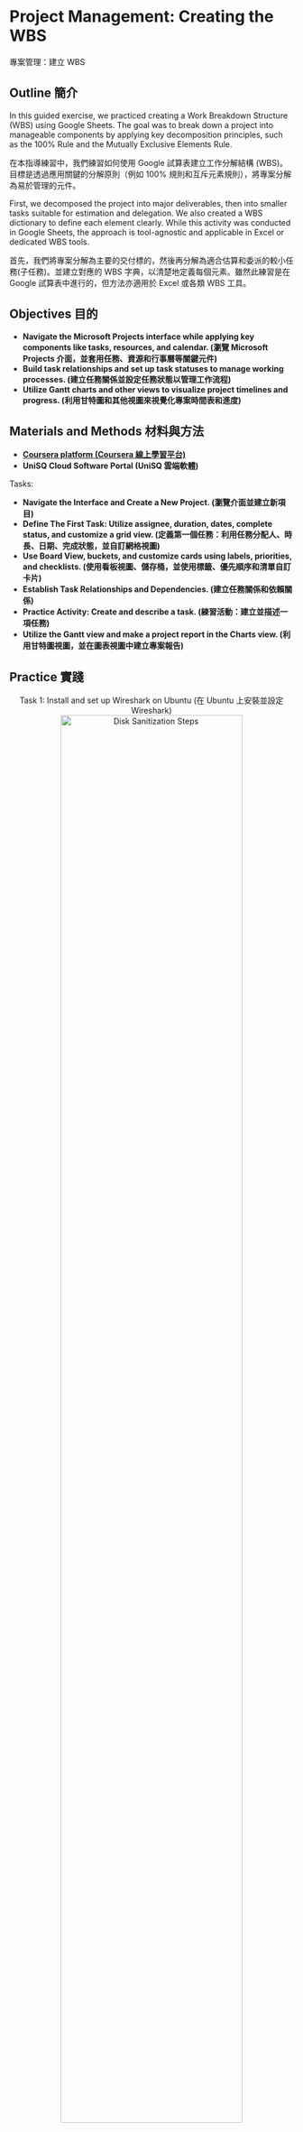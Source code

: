# Project Management: Creating the WBS
專案管理：建立 WBS

<h2>Outline 簡介</h2>

In this guided exercise, we practiced creating a Work Breakdown Structure (WBS) using Google Sheets. The goal was to break down a project into manageable components by applying key decomposition principles, such as the 100% Rule and the Mutually Exclusive Elements Rule.


在本指導練習中，我們練習如何使用 Google 試算表建立工作分解結構 (WBS)。目標是透過應用關鍵的分解原則（例如 100% 規則和互斥元素規則），將專案分解為易於管理的元件。

First, we decomposed the project into major deliverables, then into smaller tasks suitable for estimation and delegation. We also created a WBS dictionary to define each element clearly. While this activity was conducted in Google Sheets, the approach is tool-agnostic and applicable in Excel or dedicated WBS tools.

首先，我們將專案分解為主要的交付標的，然後再分解為適合估算和委派的較小任務(子任務)。並建立對應的 WBS 字典，以清楚地定義每個元素。雖然此練習是在 Google 試算表中進行的，但方法亦適用於 Excel 或各類 WBS 工具。

<h2>Objectives 目的</h2>

- <b>Navigate the Microsoft Projects interface while applying key components like tasks, resources, and calendar. (瀏覽 Microsoft Projects 介面，並套用任務、資源和行事曆等關鍵元件)</b>
- <b>Build task relationships and set up task statuses to manage working processes. (建立任務關係並設定任務狀態以管理工作流程)</b> 
- <b>Utilize Gantt charts and other views to visualize project timelines and progress. (利用甘特圖和其他視圖來視覺化專案時間表和進度)</b> 


<h2>Materials and Methods 材料與方法</h2>

- <b>[Coursera platform (Coursera 線上學習平台)](https://www.coursera.org/)</b> 
- <b>UniSQ Cloud Software Portal (UniSQ 雲端軟體)</b>

Tasks:
- <b>Navigate the Interface and Create a New Project. (瀏覽介面並建立新項目)</b>
- <b>Define The First Task: Utilize assignee, duration, dates, complete status, and customize a grid view. (定義第一個任務：利用任務分配人、時長、日期、完成狀態，並自訂網格視圖)</b>
- <b>Use Board View, buckets, and customize cards using labels, priorities, and checklists. (使用看板視圖、儲存桶，並使用標籤、優先順序和清單自訂卡片)</b>
- <b>Establish Task Relationships and Dependencies. (建立任務關係和依賴關係)</b>
- <b>Practice Activity: Create and describe a task. (練習活動：建立並描述一項任務)</b>
- <b>Utilize the Gantt view and make a project report in the Charts view. (利用甘特圖視圖，並在圖表視圖中建立專案報告)</b>

<h2>Practice 實踐</h2>

<p align="center">
Task 1: Install and set up Wireshark on Ubuntu (在 Ubuntu 上安裝並設定 Wireshark) <br/>
<img src="https://i.imgur.com/NXBzFip.jpeg" height="80%" width="80%" alt="Disk Sanitization Steps"/>
<br />
<br />
Task 2: Start a packet capture on an ethernet port and save it to file (在乙太網路連接埠上啟動封包擷取並將其儲存到檔案中)  <br/>
<img src="https://i.imgur.com/wQ1eb8n.jpeg" height="80%" width="80%" alt="Disk Sanitization Steps"/>
<br />
<br />
Task 3: Use a display filter to detect HTTPS packets (使用顯示過濾器檢測 HTTPS 封包) <br/>
<img src="https://i.imgur.com/ftcogGB.jpeg" height="80%" width="80%" alt="Disk Sanitization Steps"/>
<br />
<br />
Task 4: Visit a web page and detect its IP address using a display filter (造訪網頁並使用顯示過濾器偵測其 IP 位址) <br/>
<img src="https://i.imgur.com/1NwFWYB.jpeg" height="80%" width="80%" alt="Disk Sanitization Steps"/>
<br />
<br />
Task 5: Locate all HTTPS packets from a capture not containing a certain IP address (尋找擷取中不包含特定 IP 位址的所有 HTTPS 封包) <br/>
<img src="https://i.imgur.com/budqLQX.jpeg" height="80%" width="80%" alt="Disk Sanitization Steps"/>
<br />

<h2>Reference 參考</h2>

<1> [UniSQ] [CIS5310 - IS/ICT Project Management](https://handbook-guide.unisq.edu.au/course/2025/CIS5310)

<2> [Coursera] [Project Management: Creating the WBS](https://www.coursera.org/projects/project-management-creating-the-wbs)
